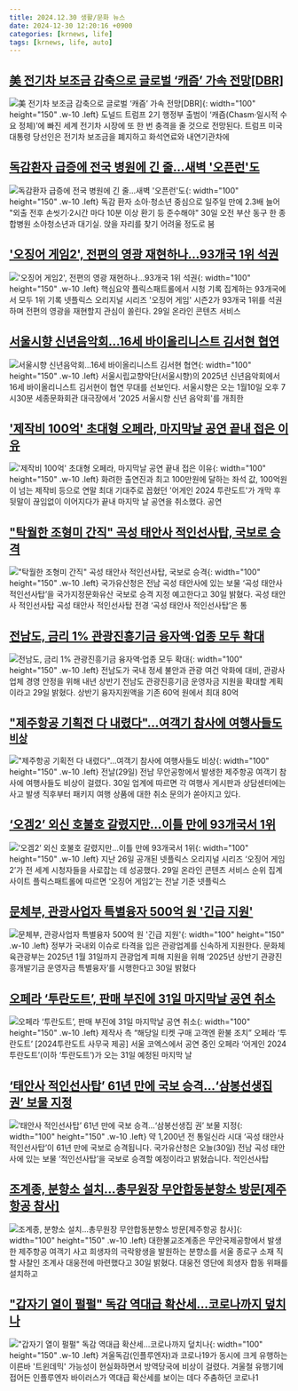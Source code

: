 ```yaml
---
title: 2024.12.30 생활/문화 뉴스
date: 2024-12-30 12:20:16 +0900
categories: [krnews, life]
tags: [krnews, life, auto]
---
```

## [美 전기차 보조금 감축으로 글로벌 ‘캐즘’ 가속 전망[DBR]](https://n.news.naver.com/mnews/article/020/0003606977)

![美 전기차 보조금 감축으로 글로벌 ‘캐즘’ 가속 전망[DBR]](https://mimgnews.pstatic.net/image/origin/020/2024/12/30/3606977.jpg?type=nf220_150){: width="100" height="150" .w-10 .left}
도널드 트럼프 2기 행정부 출범이 ‘캐즘(Chasm·일시적 수요 정체)’에 빠진 세계 전기차 시장에 또 한 번 충격을 줄 것으로 전망된다. 트럼프 미국 대통령 당선인은 전기차 보조금을 폐지하고 화석연료와 내연기관차에

## [독감환자 급증에 전국 병원에 긴 줄…새벽 '오픈런'도](https://n.news.naver.com/mnews/article/001/0015132077)

![독감환자 급증에 전국 병원에 긴 줄…새벽 '오픈런'도](https://mimgnews.pstatic.net/image/origin/001/2024/12/30/15132077.jpg?type=nf220_150){: width="100" height="150" .w-10 .left}
독감 환자 소아·청소년 중심으로 일주일 만에 2.3배 늘어 "외출 전후 손씻기·2시간 마다 10분 이상 환기 등 준수해야" 30일 오전 부산 동구 한 종합병원 소아청소년과 대기실. 앉을 자리를 찾기 어려울 정도로 붐

## ['오징어 게임2', 전편의 영광 재현하나…93개국 1위 석권](https://n.news.naver.com/mnews/article/079/0003975405)

!['오징어 게임2', 전편의 영광 재현하나…93개국 1위 석권](https://mimgnews.pstatic.net/image/origin/079/2024/12/29/3975405.jpg?type=nf220_150){: width="100" height="150" .w-10 .left}
핵심요약 플릭스패트롤에서 시청 기록 집계하는 93개국에서 모두 1위 기록 넷플릭스 오리지널 시리즈 '오징어 게임' 시즌2가 93개국 1위를 석권하며 전편의 영광을 재현할지 관심이 쏠린다. 29일 온라인 콘텐츠 서비스

## [서울시향 신년음악회…16세 바이올리니스트 김서현 협연](https://n.news.naver.com/mnews/article/277/0005525108)

![서울시향 신년음악회…16세 바이올리니스트 김서현 협연](https://mimgnews.pstatic.net/image/origin/277/2024/12/30/5525108.jpg?type=nf220_150){: width="100" height="150" .w-10 .left}
서울시립교향악단(서울시향)의 2025년 신년음악회에서 16세 바이올리니스트 김서현이 협연 무대를 선보인다. 서울시향은 오는 1월10일 오후 7시30분 세종문화회관 대극장에서 '2025 서울시향 신년 음악회'를 개최한

## ['제작비 100억' 초대형 오페라, 마지막날 공연 끝내 접은 이유](https://n.news.naver.com/mnews/article/015/0005075954)

!['제작비 100억' 초대형 오페라, 마지막날 공연 끝내 접은 이유](https://mimgnews.pstatic.net/image/origin/015/2024/12/30/5075954.jpg?type=nf220_150){: width="100" height="150" .w-10 .left}
화려한 출연진과 최고 100만원에 달하는 좌석 값, 100억원이 넘는 제작비 등으로 연말 최대 기대주로 꼽혔던 '어게인 2024 투란도트'가 개막 후 뒷말이 끊임없이 이어지다가 끝내 마지막 날 공연을 취소했다. 공연

## ["탁월한 조형미 간직" 곡성 태안사 적인선사탑, 국보로 승격](https://n.news.naver.com/mnews/article/018/0005915331)

!["탁월한 조형미 간직" 곡성 태안사 적인선사탑, 국보로 승격](https://mimgnews.pstatic.net/image/origin/018/2024/12/30/5915331.jpg?type=nf220_150){: width="100" height="150" .w-10 .left}
국가유산청은 전남 곡성 태안사에 있는 보물 ‘곡성 태안사 적인선사탑’을 국가지정문화유산 국보로 승격 지정 예고한다고 30일 밝혔다. 곡성 태안사 적인선사탑 곡성 태안사 적인선사탑 전경 ‘곡성 태안사 적인선사탑’은 통

## [전남도, 금리 1% 관광진흥기금 융자액·업종 모두 확대](https://n.news.naver.com/mnews/article/003/0012985840)

![전남도, 금리 1% 관광진흥기금 융자액·업종 모두 확대](https://mimgnews.pstatic.net/image/origin/003/2024/12/29/12985840.jpg?type=nf220_150){: width="100" height="150" .w-10 .left}
전남도가 국내 정세 불안과 관광 여건 악화에 대비, 관광사업체 경영 안정을 위해 내년 상반기 전남도 관광진흥기금 운영자금 지원을 확대할 계획이라고 29일 밝혔다. 상반기 융자지원액을 기존 60억 원에서 최대 80억

## ["제주항공 기획전 다 내렸다"…여객기 참사에 여행사들도 `비상`](https://n.news.naver.com/mnews/article/029/0002926058)

!["제주항공 기획전 다 내렸다"…여객기 참사에 여행사들도 `비상`](https://mimgnews.pstatic.net/image/origin/029/2024/12/30/2926058.jpg?type=nf220_150){: width="100" height="150" .w-10 .left}
전날(29일) 전남 무안공항에서 발생한 제주항공 여객기 참사에 여행사들도 비상이 걸렸다. 30일 업계에 따르면 각 여행사 게시판과 상담센터에는 사고 발생 직후부터 패키지 여행 상품에 대한 취소 문의가 쏟아지고 있다.

## [‘오겜2’ 외신 호불호 갈렸지만…이틀 만에 93개국서 1위](https://n.news.naver.com/mnews/article/025/0003411270)

![‘오겜2’ 외신 호불호 갈렸지만…이틀 만에 93개국서 1위](https://mimgnews.pstatic.net/image/origin/025/2024/12/30/3411270.jpg?type=nf220_150){: width="100" height="150" .w-10 .left}
지난 26일 공개된 넷플릭스 오리지널 시리즈 ‘오징어 게임2’가 전 세계 시청자들을 사로잡는 데 성공했다. 29일 온라인 콘텐츠 서비스 순위 집계 사이트 플릭스패트롤에 따르면 ‘오징어 게임2’는 전날 기준 넷플릭스

## [문체부, 관광사업자 특별융자 500억 원 '긴급 지원'](https://n.news.naver.com/mnews/article/277/0005525240)

![문체부, 관광사업자 특별융자 500억 원 '긴급 지원'](https://mimgnews.pstatic.net/image/origin/277/2024/12/30/5525240.jpg?type=nf220_150){: width="100" height="150" .w-10 .left}
정부가 국내외 이슈로 타격을 입은 관광업계를 신속하게 지원한다. 문화체육관광부는 2025년 1월 31일까지 관광업계 피해 지원을 위해 ‘2025년 상반기 관광진흥개발기금 운영자금 특별융자’를 시행한다고 30일 밝혔다

## [오페라 ‘투란도트’, 판매 부진에 31일 마지막날 공연 취소](https://n.news.naver.com/mnews/article/016/0002409086)

![오페라 ‘투란도트’, 판매 부진에 31일 마지막날 공연 취소](https://mimgnews.pstatic.net/image/origin/016/2024/12/30/2409086.jpg?type=nf220_150){: width="100" height="150" .w-10 .left}
제작사 측 “해당일 티켓 구매 고객엔 환불 조치” 오페라 ‘투란도트’ [2024투란도트 사무국 제공] 서울 코엑스에서 공연 중인 오페라 ‘어게인 2024 투란도트’(이하 ‘투란도트’)가 오는 31일 예정된 마지막 날

## [‘태안사 적인선사탑’ 61년 만에 국보 승격…‘삼봉선생집 권’ 보물 지정](https://n.news.naver.com/mnews/article/056/0011866088)

![‘태안사 적인선사탑’ 61년 만에 국보 승격…‘삼봉선생집 권’ 보물 지정](https://mimgnews.pstatic.net/image/origin/056/2024/12/30/11866088.jpg?type=nf220_150){: width="100" height="150" .w-10 .left}
약 1,200년 전 통일신라 시대 ‘곡성 태안사 적인선사탑’이 61년 만에 국보로 승격됩니다. 국가유산청은 오늘(30일) 전남 곡성 태안사에 있는 보물 ‘적인선사탑’을 국보로 승격할 예정이라고 밝혔습니다. 적인선사탑

## [조계종, 분향소 설치…총무원장 무안합동분향소 방문[제주항공 참사]](https://n.news.naver.com/mnews/article/001/0015131602)

![조계종, 분향소 설치…총무원장 무안합동분향소 방문[제주항공 참사]](https://mimgnews.pstatic.net/image/origin/001/2024/12/30/15131602.jpg?type=nf220_150){: width="100" height="150" .w-10 .left}
대한불교조계종은 무안국제공항에서 발생한 제주항공 여객기 사고 희생자의 극락왕생을 발원하는 분향소를 서울 종로구 소재 직할 사찰인 조계사 대웅전에 마련했다고 30일 밝혔다. 대웅전 영단에 희생자 합동 위패를 설치하고

## ["갑자기 열이 펄펄" 독감 역대급 확산세…코로나까지 덮치나](https://n.news.naver.com/mnews/article/008/0005134605)

!["갑자기 열이 펄펄" 독감 역대급 확산세…코로나까지 덮치나](https://mimgnews.pstatic.net/image/origin/008/2024/12/30/5134605.jpg?type=nf220_150){: width="100" height="150" .w-10 .left}
겨울독감(인플루엔자)과 코로나19가 동시에 크게 유행하는 이른바 '트윈데믹' 가능성이 현실화하면서 방역당국에 비상이 걸렸다. 겨울철 유행기에 접어든 인플루엔자 바이러스가 역대급 확산세를 보이는 데다 주춤하던 코로나1

